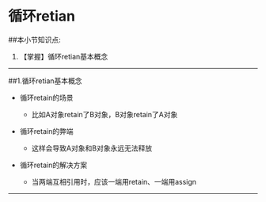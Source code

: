 # 循环retian
##本小节知识点:
1. 【掌握】循环retian基本概念

---

##1.循环retian基本概念
- 循环retain的场景
    + 比如A对象retain了B对象，B对象retain了A对象

- 循环retain的弊端
    + 这样会导致A对象和B对象永远无法释放

- 循环retain的解决方案
    + 当两端互相引用时，应该一端用retain、一端用assign

---
